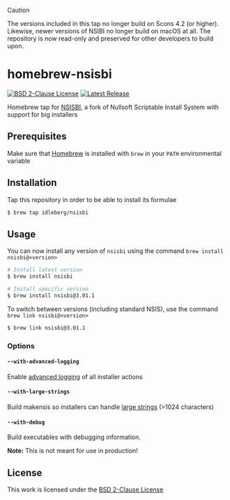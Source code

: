 > [!CAUTION]
> The versions included in this tap no longer build on Scons 4.2 (or higher). Likewise, newer versions of NSIBI no longer build on macOS at all. The repository is now read-only and preserved for other developers to build upon.

# homebrew-nsisbi

[![BSD 2-Clause License](https://flat.badgen.net/badge/license/BSD%202-Clause/blue)](https://opensource.org/licenses/BSD-2-Clause)
[![Latest Release](https://flat.badgen.net/github/release/idleberg/homebrew-nsisbi)](https://github.com/idleberg/homebrew-nsisbi/releases)

Homebrew tap for [NSISBI](https://sourceforge.net/projects/nsisbi), a fork of Nullsoft Scriptable Install System with support for big installers

## Prerequisites

Make sure that [Homebrew](https://brew.sh/) is installed with `brew` in your `PATH` environmental variable

## Installation

Tap this repository in order to be able to install its formulae

```sh
$ brew tap idleberg/nsisbi
```

## Usage

You can now install any version of `nsisbi` using the command `brew install nsisbi@<version>`

```sh
# Install latest version
$ brew install nsisbi

# Install specific version
$ brew install nsisbi@3.01.1
```

To switch between versions (including standard NSIS), use the  command `brew link nsisbi@<version>`

```sh
$ brew link nsisbi@3.01.1
```

### Options

#### `--with-advanced-logging`

Enable [advanced logging](https://nsis.sourceforge.io/Special_Builds#Advanced_logging) of all installer actions

#### `--with-large-strings`

Build makensis so installers can handle [large strings](https://nsis.sourceforge.io/Special_Builds#Large_strings) (>1024 characters)

#### `--with-debug`

Build executables with debugging information.

**Note:** This is not meant for use in production!

## License

This work is licensed under the [BSD 2-Clause License](LICENSE)
